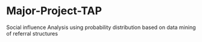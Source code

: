 # Major-Project-TAP
Social influence Analysis using probability distribution based on data mining of referral structures
